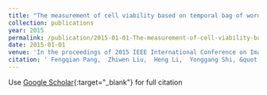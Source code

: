 ```yaml
---
title: "The measurement of cell viability based on temporal bag of words for image sequences"
collection: publications
year: 2015
permalink: /publication/2015-01-01-The-measurement-of-cell-viability-based-on-temporal-bag-of-words-for-image-sequences
date: 2015-01-01
venue: 'In the proceedings of 2015 IEEE International Conference on Image Processing (ICIP)'
citation: ' Fengqian Pang,  Zhiwen Liu,  Heng Li,  Yonggang Shi, &quot;The measurement of cell viability based on temporal bag of words for image sequences.&quot; In the proceedings of 2015 IEEE International Conference on Image Processing (ICIP), 2015.'
---
```

Use [Google Scholar](https://scholar.google.com/scholar?q=The+measurement+of+cell+viability+based+on+temporal+bag+of+words+for+image+sequences){:target="_blank"} for full citation